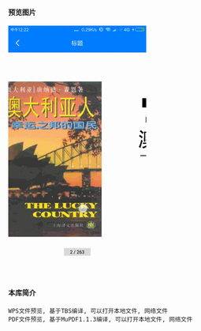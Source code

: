 #### 预览图片
![image](https://github.com/153437803/MuPDF/blob/master/Screenrecorder-2018-09-22.gif )

##
#### 本库简介
```
WPS文件预览, 基于TBS编译, 可以打开本地文件, 网络文件
PDF文件预览, 基于MuPDF1.1.3编译, 可以打开本地文件, 网络文件
```
